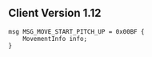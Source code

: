 ## Client Version 1.12

```rust,ignore
msg MSG_MOVE_START_PITCH_UP = 0x00BF {
    MovementInfo info;    
}

```
